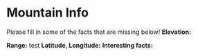 # Mountain Info
Please fill in some of the facts that are missing below!
**Elevation:**

**Range:**
test
**Latitude, Longitude:**
**Interesting facts:**
